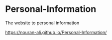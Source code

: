 # Personal-Information
The website to personal information

https://nouran-ali.github.io/Personal-Information/
